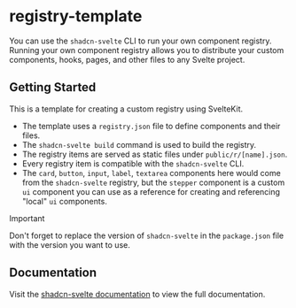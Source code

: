 # registry-template

You can use the `shadcn-svelte` CLI to run your own component registry. Running your own
component registry allows you to distribute your custom components, hooks, pages, and
other files to any Svelte project.

## Getting Started

This is a template for creating a custom registry using SvelteKit.

- The template uses a `registry.json` file to define components and their files.
- The `shadcn-svelte build` command is used to build the registry.
- The registry items are served as static files under `public/r/[name].json`.
- Every registry item is compatible with the `shadcn-svelte` CLI.
- The `card`, `button`, `input`, `label`, `textarea` components here would come from the `shadcn-svelte` registry, but the `stepper` component is a custom `ui` component you can use as a reference for creating and referencing "local" `ui` components.

> [!IMPORTANT]
> Don't forget to replace the version of `shadcn-svelte` in the `package.json` file with the version you want to use.

## Documentation

Visit the [shadcn-svelte documentation](https://shadcn-svelte.com/docs/registry) to view the full documentation.
